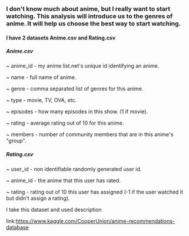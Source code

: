 ### I don't know much about anime, but I really want to start watching. This analysis will introduce us to the genres of anime. It will help us choose the best way to start watching. 
#### I have 2 datasets Anime.csv and Rating.csv
##### Anime.csv

~ anime_id - my anime list.net's unique id identifying an anime.

~ name - full name of anime.

~ genre - comma separated list of genres for this anime.

~ type - movie, TV, OVA, etc.

~ episodes - how many episodes in this show. (1 if movie).

~ rating - average rating out of 10 for this anime.

~ members - number of community members that are in this anime's
"group".

##### Rating.csv

~ user_id - non identifiable randomly generated user id.

~ anime_id - the anime that this user has rated.

~ rating - rating out of 10 this user has assigned (-1 if the user watched it but didn't assign a rating).

I take this dataset and used description 

link:https://www.kaggle.com/CooperUnion/anime-recommendations-database
